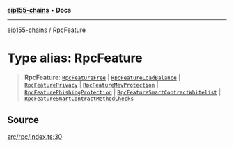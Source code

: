 [**eip155-chains**](../README.md) • **Docs**

***

[eip155-chains](../globals.md) / RpcFeature

# Type alias: RpcFeature

> **RpcFeature**: [`RpcFeatureFree`](RpcFeatureFree.md) \| [`RpcFeatureLoadBalance`](RpcFeatureLoadBalance.md) \| [`RpcFeaturePrivacy`](RpcFeaturePrivacy.md) \| [`RpcFeatureMevProtection`](RpcFeatureMevProtection.md) \| [`RpcFeaturePhishingProtection`](RpcFeaturePhishingProtection.md) \| [`RpcFeatureSmartContractWhitelist`](RpcFeatureSmartContractWhitelist.md) \| [`RpcFeatureSmartContractMethodChecks`](RpcFeatureSmartContractMethodChecks.md)

## Source

[src/rpc/index.ts:30](https://github.com/ivanzzeth/eip155-chains/blob/400ef11db8a06981938f7415f945494cf060a7cb/src/rpc/index.ts#L30)
